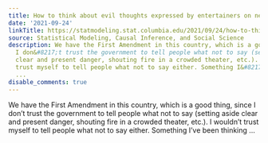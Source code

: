 ```yaml
---
title: How to think about evil thoughts expressed by entertainers on news shows?
date: '2021-09-24'
linkTitle: https://statmodeling.stat.columbia.edu/2021/09/24/how-to-think-about-evil-thoughts-expressed-by-entertainers-on-news-shows/
source: Statistical Modeling, Causal Inference, and Social Science
description: We have the First Amendment in this country, which is a good thing, since
  I don&#8217;t trust the government to tell people what not to say (setting aside
  clear and present danger, shouting fire in a crowded theater, etc.). I wouldn&#8217;t
  trust myself to tell people what not to say either. Something I&#8217;ve been thinking
  ...
disable_comments: true
---
```

We have the First Amendment in this country, which is a good thing, since I don&#8217;t trust the government to tell people what not to say (setting aside clear and present danger, shouting fire in a crowded theater, etc.). I wouldn&#8217;t trust myself to tell people what not to say either. Something I&#8217;ve been thinking ...